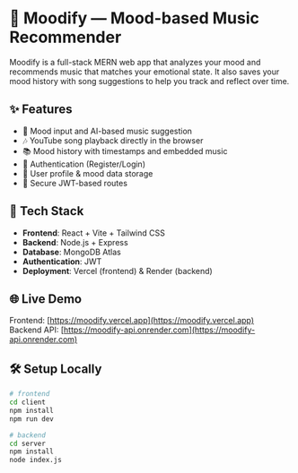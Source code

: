 # 🎵 Moodify — Mood-based Music Recommender

Moodify is a full-stack MERN web app that analyzes your mood and recommends music that matches your emotional state. It also saves your mood history with song suggestions to help you track and reflect over time.

## ✨ Features

- 🧠 Mood input and AI-based music suggestion
- 🎶 YouTube song playback directly in the browser
- 📚 Mood history with timestamps and embedded music
- 👤 Authentication (Register/Login)
- 🧾 User profile & mood data storage
- 🔐 Secure JWT-based routes

## 🚀 Tech Stack

- **Frontend**: React + Vite + Tailwind CSS
- **Backend**: Node.js + Express
- **Database**: MongoDB Atlas
- **Authentication**: JWT
- **Deployment**: Vercel (frontend) & Render (backend)

## 🌐 Live Demo

Frontend: [https://moodify.vercel.app](https://moodify.vercel.app)  
Backend API: [https://moodify-api.onrender.com](https://moodify-api.onrender.com)

## 🛠️ Setup Locally

```bash
# frontend
cd client
npm install
npm run dev

# backend
cd server
npm install
node index.js
